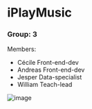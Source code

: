 # iPlayMusic
### Group: 3

Members:
- Cécile Front-end-dev
- Andreas Front-end-dev
- Jesper Data-specialist
- William Teach-lead

![image](https://user-images.githubusercontent.com/77662628/167079084-532713a8-5df1-46ab-a020-cf074b52ada6.png)
